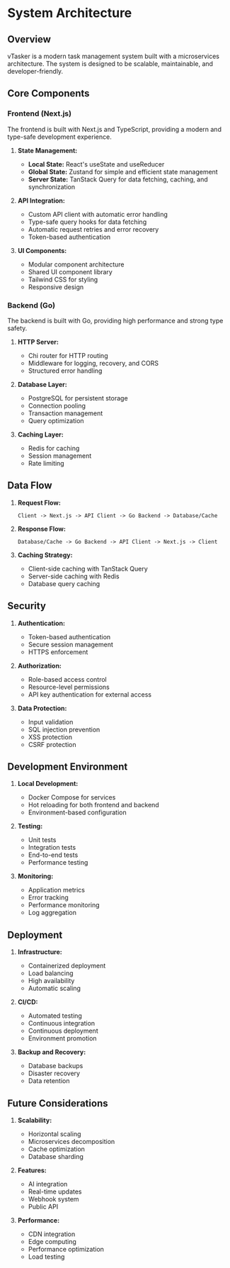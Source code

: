 # System Architecture

## Overview

vTasker is a modern task management system built with a microservices architecture. The system is designed to be scalable, maintainable, and developer-friendly.

## Core Components

### Frontend (Next.js)

The frontend is built with Next.js and TypeScript, providing a modern and type-safe development experience.

1. **State Management:**
   - **Local State:** React's useState and useReducer
   - **Global State:** Zustand for simple and efficient state management
   - **Server State:** TanStack Query for data fetching, caching, and synchronization

2. **API Integration:**
   - Custom API client with automatic error handling
   - Type-safe query hooks for data fetching
   - Automatic request retries and error recovery
   - Token-based authentication

3. **UI Components:**
   - Modular component architecture
   - Shared UI component library
   - Tailwind CSS for styling
   - Responsive design

### Backend (Go)

The backend is built with Go, providing high performance and strong type safety.

1. **HTTP Server:**
   - Chi router for HTTP routing
   - Middleware for logging, recovery, and CORS
   - Structured error handling

2. **Database Layer:**
   - PostgreSQL for persistent storage
   - Connection pooling
   - Transaction management
   - Query optimization

3. **Caching Layer:**
   - Redis for caching
   - Session management
   - Rate limiting

## Data Flow

1. **Request Flow:**
   ```
   Client -> Next.js -> API Client -> Go Backend -> Database/Cache
   ```

2. **Response Flow:**
   ```
   Database/Cache -> Go Backend -> API Client -> Next.js -> Client
   ```

3. **Caching Strategy:**
   - Client-side caching with TanStack Query
   - Server-side caching with Redis
   - Database query caching

## Security

1. **Authentication:**
   - Token-based authentication
   - Secure session management
   - HTTPS enforcement

2. **Authorization:**
   - Role-based access control
   - Resource-level permissions
   - API key authentication for external access

3. **Data Protection:**
   - Input validation
   - SQL injection prevention
   - XSS protection
   - CSRF protection

## Development Environment

1. **Local Development:**
   - Docker Compose for services
   - Hot reloading for both frontend and backend
   - Environment-based configuration

2. **Testing:**
   - Unit tests
   - Integration tests
   - End-to-end tests
   - Performance testing

3. **Monitoring:**
   - Application metrics
   - Error tracking
   - Performance monitoring
   - Log aggregation

## Deployment

1. **Infrastructure:**
   - Containerized deployment
   - Load balancing
   - High availability
   - Automatic scaling

2. **CI/CD:**
   - Automated testing
   - Continuous integration
   - Continuous deployment
   - Environment promotion

3. **Backup and Recovery:**
   - Database backups
   - Disaster recovery
   - Data retention

## Future Considerations

1. **Scalability:**
   - Horizontal scaling
   - Microservices decomposition
   - Cache optimization
   - Database sharding

2. **Features:**
   - AI integration
   - Real-time updates
   - Webhook system
   - Public API

3. **Performance:**
   - CDN integration
   - Edge computing
   - Performance optimization
   - Load testing
